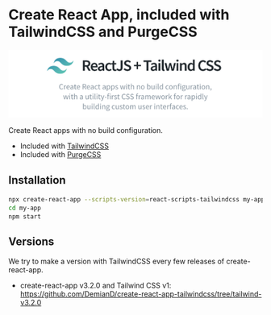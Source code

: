# Create React App, included with TailwindCSS and PurgeCSS

<div align="center">
    <img src="./.github/react-tailwind-logo.png" />
</div>

Create React apps with no build configuration.

- Included with [TailwindCSS](https://tailwindcss.com)
- Included with [PurgeCSS](https://www.purgecss.com)

## Installation

```bash
npx create-react-app --scripts-version=react-scripts-tailwindcss my-app
cd my-app
npm start
```

## Versions

We try to make a version with TailwindCSS every few releases of create-react-app.

- create-react-app v3.2.0 and Tailwind CSS v1: https://github.com/DemianD/create-react-app-tailwindcss/tree/tailwind-v3.2.0
